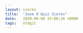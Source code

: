 ```yaml
---
layout: scores
title:  "June 8 Quiz Scores"
date:   2020-06-08 15:00:28 +0000
tags:   oldgit
---
```

<!-- This page remains empty and is generated automatically using the scores csv file. -->
<!-- Ensure that a scores csv file exists in the _data/scores directory. -->
<!-- The score csv file must be named based on the date: value above -->
<!-- The score csv filename format is: "d%Y-%m-%d-T%H%M.csv" -->
<!-- So for this page's date: "2020-06-08 15:00:28 +0000", -->
<!--     the csv filename is: d2020-06-08-T1500.csv -->
<!-- FullPath:   _data/scores/d2020-06-08-T1500.csv -->
